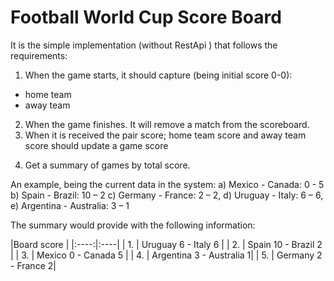 # Football World Cup Score Board

It is the simple implementation (without RestApi ) that follows the requirements:

1) When the game starts, it should capture (being initial score 0-0):
  * home team 
  * away team 
2) When the game finishes. It will remove a match from the scoreboard.
3) When it is received the pair score; home team score and away team score should update a game      score
4. Get a summary of games by total score.

An example, being the current data in the system:
 a) Mexico - Canada: 0 - 5
 b) Spain - Brazil: 10 – 2
 c) Germany - France: 2 – 2,
 d) Uruguay - Italy: 6 – 6,
 e) Argentina - Australia: 3 – 1


The summary would provide with the following information:

|Board score |
|:----:|:----|
 | 1. | Uruguay 6 - Italy 6 |
 | 2. | Spain 10 - Brazil 2 |
 | 3. | Mexico 0 - Canada 5 |
 | 4. | Argentina 3 - Australia 1|
 | 5. | Germany 2 - France 2|
